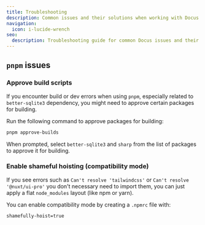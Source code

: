 ```yaml
---
title: Troubleshooting
description: Common issues and their solutions when working with Docus.
navigation:
  icon: i-lucide-wrench
seo:
  description: Troubleshooting guide for common Docus issues and their solutions.
---
```


## `pnpm` issues

### Approve build scripts

If you encounter build or dev errors when using `pnpm`, especially related to `better-sqlite3` dependency, you might need to approve certain packages for building.

Run the following command to approve packages for building:

```bash [Terminal]
pnpm approve-builds
```

When prompted, select `better-sqlite3` and `sharp` from the list of packages to approve it for building.

### Enable shameful hoisting (compatibility mode)

If you see errors such as `Can't resolve 'tailwindcss'` or `Can't resolve '@nuxt/ui-pro'` you don't necessary need to import them, you can just apply a flat `node_modules` layout (like npm or yarn).

You can enable compatibility mode by creating a `.npmrc` file with:

```text [.npmrc]
shamefully-hoist=true
```
